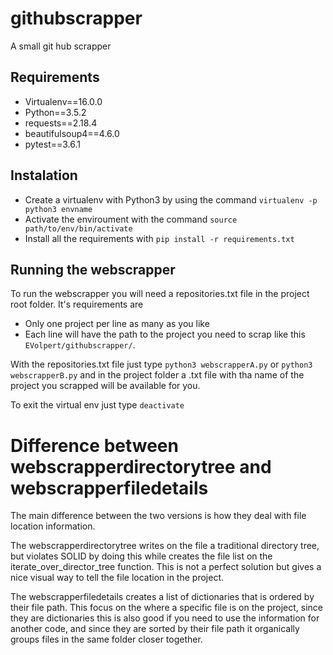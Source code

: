 # githubscrapper
A small git hub scrapper

## Requirements
- Virtualenv==16.0.0
- Python==3.5.2
- requests==2.18.4
- beautifulsoup4==4.6.0
- pytest==3.6.1

## Instalation
- Create a virtualenv with Python3 by using the command ```virtualenv -p python3 envname```
- Activate the enviroument with the command ```source path/to/env/bin/activate```
- Install all the requirements with ```pip install -r requirements.txt```

## Running the webscrapper
To run the webscrapper you will need a repositories.txt file in the project root folder. It's requirements are
- Only one project per line as many as you like
- Each line will have the path to the project you need to scrap like this ```EVolpert/githubscrapper/```.

With the repositories.txt file just type ```python3 webscrapperA.py``` or ```python3 webscrapperB.py``` and in the project folder a .txt file with tha name of the project you scrapped will be available for you.

To exit the virtual env just type ```deactivate```

# Difference between webscrapperdirectorytree and webscrapperfiledetails
The main difference between the two versions is how they deal with file location information.

The webscrapperdirectorytree writes on the file a traditional directory tree, but violates SOLID by doing this while creates the file list on the iterate_over_director_tree function. This is not a perfect solution but gives a nice visual way to tell the file location in the project.

The webscrapperfiledetails creates a list of dictionaries that is ordered by their file path. This focus on the where a specific file is on the project, since they are dictionaries this is also good if you need to use the information for another code, and since they are sorted by their file path it organically groups files in the same folder closer together.
